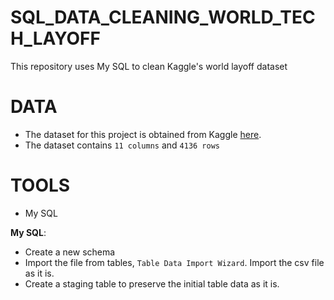 # SQL_DATA_CLEANING_WORLD_TECH_LAYOFF
This repository uses My SQL to clean Kaggle's world layoff dataset

# DATA
- The dataset for this project is obtained from Kaggle [here](https://www.kaggle.com/datasets/swaptr/layoffs-2022).
- The dataset contains `11 columns` and `4136 rows`

# TOOLS
- My SQL

**My SQL**:
- Create a new schema
- Import the file from tables, `Table Data Import Wizard`. Import the csv file as it is.
- Create a staging table to preserve the initial table data as it is.
